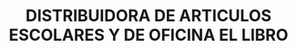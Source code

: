 ---
title: "DISTRIBUIDORA DE ARTICULOS ESCOLARES Y DE OFICINA EL LIBRO"
url: /nezahualcoyotl/distribuidora-de-articulos-escolares-y-de-oficina-el-libro/
shop: Allgemein
---